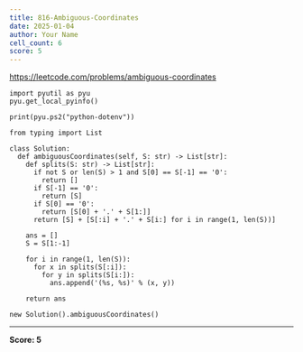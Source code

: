 ```yaml
---
title: 816-Ambiguous-Coordinates
date: 2025-01-04
author: Your Name
cell_count: 6
score: 5
---
```


https://leetcode.com/problems/ambiguous-coordinates


```
import pyutil as pyu
pyu.get_local_pyinfo()
```


```
print(pyu.ps2("python-dotenv"))
```


```
from typing import List
```


```
class Solution:
  def ambiguousCoordinates(self, S: str) -> List[str]:
    def splits(S: str) -> List[str]:
      if not S or len(S) > 1 and S[0] == S[-1] == '0':
        return []
      if S[-1] == '0':
        return [S]
      if S[0] == '0':
        return [S[0] + '.' + S[1:]]
      return [S] + [S[:i] + '.' + S[i:] for i in range(1, len(S))]

    ans = []
    S = S[1:-1]

    for i in range(1, len(S)):
      for x in splits(S[:i]):
        for y in splits(S[i:]):
          ans.append('(%s, %s)' % (x, y))

    return ans
```


```
new Solution().ambiguousCoordinates()
```


---
**Score: 5**